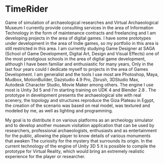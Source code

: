 # TimeRider
Game of simulation of archaeological researches and Virtual Archaeological Museum
I currently provide consulting services in the area of ​​Information Technology in the form of maintenance contracts and freelancing and I am developing projects in the area of ​​digital games.
I have some prototypes under development in the area of ​​Indie games, so my portfolio in this area is still restricted in this area.
I am currently studying Game Designer at SAGA (School of Game Development, Digital Art, Design and Visual Effects) one of the most prestigious schools in the area of ​​digital game development, although I have been familiar and enthusiastic for many years, Only in the last four years could I dedicate myself to projects in the area of ​​Games Development.
I am generalist and the tools I use most are Photoshop, Maya, Mudbox, MotionBuilder, Dazstudio 4.9 Pro, Zbrush, 3DStudio Max, Autodesk Character Studio, Movie Maker among others. The engine I use most is Unity 3d 5 and I'm starting training on UDK 4 and Blender 2.8
. The prototype in development presents the archaeological site with real scenery, the topology and structures reproduce the Giza Plateau in Egypt, the creation of the scenario was based on real model, was textured and modeled by me, as well as lighting and programming.

My goal is to distribute it on various platforms as an archeology simulator and to develop another museum visitation application that can be used by researchers, professional archaeologists, enthusiasts and as entertainment for the public, allowing the player to know details of various monuments that awaken The curiosity for the mystery that surrounds its origin.
In the current technology of the engine of Unity 3D 5 it is possible to compile the prototype for Virtual Reality, which would bring an extremely realistic experience for the player or researcher.
